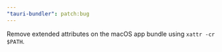 ```yaml
---
"tauri-bundler": patch:bug
---
```


Remove extended attributes on the macOS app bundle using `xattr -cr $PATH`.
